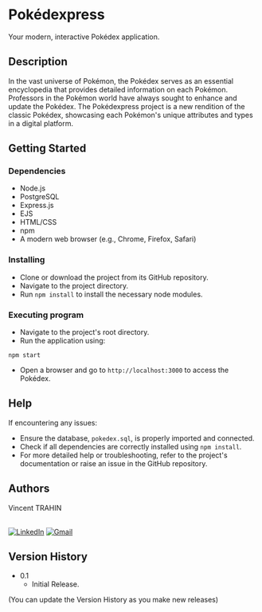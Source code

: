 # Pokédexpress

Your modern, interactive Pokédex application.

## Description

In the vast universe of Pokémon, the Pokédex serves as an essential encyclopedia that provides detailed information on each Pokémon. Professors in the Pokémon world have always sought to enhance and update the Pokédex. The Pokédexpress project is a new rendition of the classic Pokédex, showcasing each Pokémon's unique attributes and types in a digital platform.

## Getting Started

### Dependencies

- Node.js
- PostgreSQL
- Express.js
- EJS
- HTML/CSS
- npm
- A modern web browser (e.g., Chrome, Firefox, Safari)

### Installing

- Clone or download the project from its GitHub repository.
- Navigate to the project directory.
- Run `npm install` to install the necessary node modules.

### Executing program

- Navigate to the project's root directory.
- Run the application using:

`npm start`

- Open a browser and go to `http://localhost:3000` to access the Pokédex.

## Help

If encountering any issues:
- Ensure the database, `pokedex.sql`, is properly imported and connected.
- Check if all dependencies are correctly installed using `npm install`.
- For more detailed help or troubleshooting, refer to the project's documentation or raise an issue in the GitHub repository.


## Authors

Vincent TRAHIN <br><br>

<a href=https://www.linkedin.com/in/vincent-trahin>![LinkedIn](https://img.shields.io/badge/linkedin-%230077B5.svg?style=for-the-badge&logo=linkedin&logoColor=white)</a> <a href=mailto:vincent.trahin@gmail.com>![Gmail](https://img.shields.io/badge/Gmail-D14836?style=for-the-badge&logo=gmail&logoColor=white)</a>

## Version History

- 0.1
    - Initial Release.

(You can update the Version History as you make new releases)
